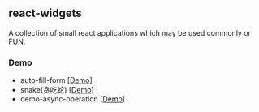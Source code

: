 ## react-widgets

A collection of small react applications which may be used commonly or FUN.

### Demo

- auto-fill-form [[Demo](http://cuyu.github.io/plays/auto-fill-form/)]
- snake(贪吃蛇) [[Demo](http://cuyu.github.io/plays/snake/)]
- demo-async-operation [[Demo](http://cuyu.github.io/plays/demo-async-operation/)]

